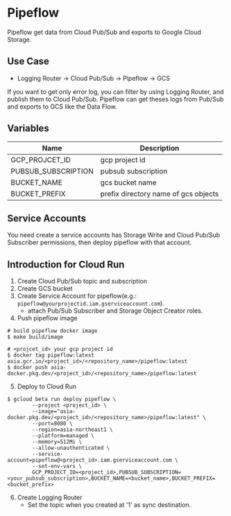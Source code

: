 # Pipeflow

Pipeflow get data from Cloud Pub/Sub and exports to Google Cloud Storage.

## Use Case

- Logging Router -> Cloud Pub/Sub -> Pipeflow -> GCS

If you want to get only error log, you can filter by using Logging Router, and publish them to Cloud Pub/Sub.
Pipeflow can get theses logs from Pub/Sub and exports to GCS like the Data Flow.

## Variables

 Name | Description
 --- | ---
 GCP_PROJCET_ID | gcp project id
 PUBSUB_SUBSCRIPTION | pubsub subscription
 BUCKET_NAME | gcs bucket name
 BUCKET_PREFIX | prefix directory name of gcs objects

## Service Accounts

You need create a service accounts has Storage Write and Cloud Pub/Sub Subscriber permissions, then deploy pipeflow with that account.

## Introduction for Cloud Run

1. Create Cloud Pub/Sub topic and subscription
2. Create GCS bucket
3. Create Service Account for pipeflow(e.g.: `pipeflow@yourprojectid.iam.gserviceaccount.com`).
    - attach Pub/Sub Subscriber and Storage Object Creator roles.
4. Push pipeflow image

```
# build pipeflow docker image
$ make build/image

# <projcet_id> your gcp project id
$ docker tag pipeflow:latest asia.gcr.io/<project_id>/<repository_name>/pipeflow:latest
$ docker push asia-docker.pkg.dev/<project_id>/<repository_name>/pipeflow:latest
```

5. Deploy to Cloud Run
```
$ gcloud beta run deploy pipeflow \
		--project <project_id> \
		--image="asia-docker.pkg.dev/<project_id>/<repository_name>/pipeflow:latest" \
		--port=8080 \
		--region=asia-northeast1 \
		--platform=managed \
		--memory=512Mi \
		--allow-unauthenticated \
		--service-account=pipeflow@<project_id>.iam.gserviceaccount.com \
		--set-env-vars \
		GCP_PROJECT_ID=<project_id>,PUBSUB_SUBSCRIPTION=<your_pubsub_subscription>,BUCKET_NAME=<bucket_name>,BUCKET_PREFIX=<bucket_prefix>
```

6. Create Logging Router
    - Set the topic when you created at '1' as sync destination.
